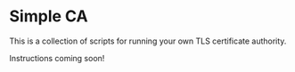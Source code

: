# Simple CA

This is a collection of scripts for running your own TLS certificate authority.

Instructions coming soon!